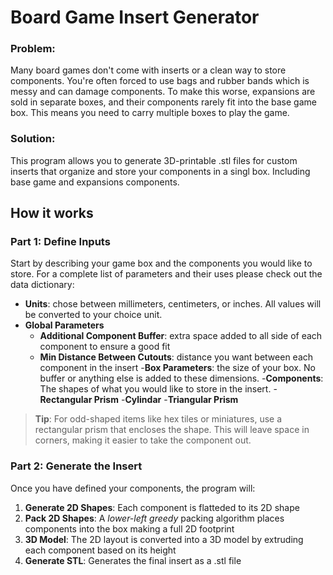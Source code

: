 # Board Game Insert Generator

### Problem:
Many board games don't come with inserts or a clean way to store components.  You're often forced to use bags and rubber bands which is messy and can damage components.
To make this worse, expansions are sold in separate boxes, and their components rarely fit into the base game box.  This means you need to carry multiple boxes to play the game.

### Solution:
This program allows you to generate 3D-printable .stl files for custom inserts that organize and store your components in a singl box.  Including base game and expansions components.

## How it works

### Part 1: Define Inputs

Start by describing your game box and the components you would like to store.
For a complete list of parameters and their uses please check out the data dictionary:
- **Units**: chose between millimeters, centimeters, or inches.  All values will be converted to your choice unit.
- **Global Parameters**
  - **Additional Component Buffer**: extra space added to all side of each component to ensure a good fit
  - **Min Distance Between Cutouts**: distance you want between each component in the insert
-**Box Parameters**: the size of your box.  No buffer or anything else is added to these dimensions.
-**Components**: The shapes of what you would like to store in the insert.
  -**Rectangular Prism**
  -**Cylindar**
  -**Triangular Prism**
> **Tip**: For odd-shaped items like hex tiles or miniatures, use a rectangular prism that encloses the shape.  This will leave space in corners, making it easier to take the component out.

### Part 2: Generate the Insert
Once you have defined your components, the program will:
1. **Generate 2D Shapes**: Each component is flatteded to its 2D shape
2. **Pack 2D Shapes**: A *lower-left greedy* packing algorithm places components into the box making a full 2D footprint
3. **3D Model**: The 2D layout is converted into a 3D model by extruding each component based on its height
4. **Generate STL**: Generates the final insert as a .stl file
